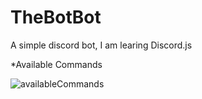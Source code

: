 # TheBotBot
A simple discord bot, I am learing Discord.js

*Available Commands


![availableCommands](https://user-images.githubusercontent.com/61022113/123531075-07d09400-d71f-11eb-948e-dd2131ab997c.png)
